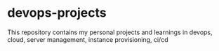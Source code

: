 # devops-projects
This repository contains my personal projects and learnings in devops, cloud, server management, instance provisioning, ci/cd
